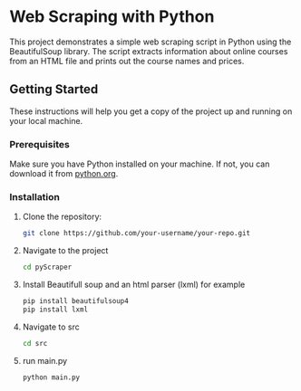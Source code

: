 # Web Scraping with Python

This project demonstrates a simple web scraping script in Python using the BeautifulSoup library. The script extracts information about online courses from an HTML file and prints out the course names and prices.

## Getting Started

These instructions will help you get a copy of the project up and running on your local machine.

### Prerequisites

Make sure you have Python installed on your machine. If not, you can download it from [python.org](https://www.python.org/).

### Installation

1. Clone the repository:

   ```bash
   git clone https://github.com/your-username/your-repo.git
2. Navigate to the project
   ```bash
   cd pyScraper
3. Install Beautifull soup and an html parser (lxml) for example
   ```bash
   pip install beautifulsoup4
   pip install lxml

4. Navigate to src
   ```bash
   cd src
5. run main.py
   ```bash
   python main.py
   
   